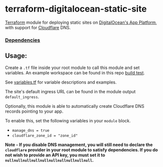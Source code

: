 # terraform-digitalocean-static-site

[Terraform](https://www.terraform.io) module for deploying static sites on [DigitalOcean's App Platform](https://www.digitalocean.com/products/app-platform), with support for [Cloudflare](https://cloudflare.com) DNS.

### [Dependencies](https://registry.terraform.io/modules/m4xmorris/static-site/digitalocean/latest?tab=dependencies)

## Usage:
Create a `.tf` file inside your root module to call this module and set variables.
An example workspace can be found in this repo [build test](.github/workflows/terraform-build-test.tf).

See [variables.tf](variables.tf) for variable descriptions and examples.

The site's default ingress URL can be found in the module output `default_ingress`.

Optionally, this module is able to automatically create Cloudflare DNS records pointing to your app. 

To enable this, set the following variables in your `module` block.
* `manage_dns = true`
* `cloudflare_zone_id = "zone_id"`

**Note - If you disable DNS management, you will still need to declare the `cloudflare` provider in your root module to satisfy dependencies.
If you do not wish to provide an API key, you must set it to `nullnullnullnullnullnullnullnullnullnull`.**
